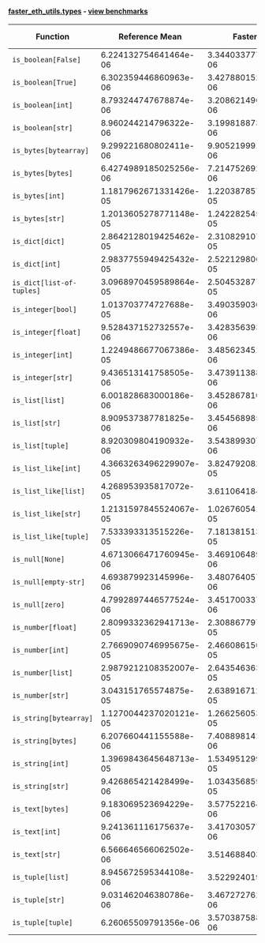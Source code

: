 #### [faster_eth_utils.types](https://github.com/BobTheBuidler/faster-eth-utils/blob/master/faster_eth_utils/types.py) - [view benchmarks](https://github.com/BobTheBuidler/faster-eth-utils/blob/master/benchmarks/test_types_benchmarks.py)

| Function | Reference Mean | Faster Mean | % Change | Speedup (%) | x Faster | Faster |
|----------|---------------|-------------|----------|-------------|----------|--------|
| `is_boolean[False]` | 6.224132754641464e-06 | 3.344033777485004e-06 | 46.27% | 86.13% | 1.86x | ✅ |
| `is_boolean[True]` | 6.302359446860963e-06 | 3.4278801528686783e-06 | 45.61% | 83.86% | 1.84x | ✅ |
| `is_boolean[int]` | 8.793244747678874e-06 | 3.208621496983854e-06 | 63.51% | 174.05% | 2.74x | ✅ |
| `is_boolean[str]` | 8.960244214796322e-06 | 3.1998188730061656e-06 | 64.29% | 180.02% | 2.80x | ✅ |
| `is_bytes[bytearray]` | 9.299221680802411e-06 | 9.905219991706391e-06 | -6.52% | -6.12% | 0.94x | ❌ |
| `is_bytes[bytes]` | 6.4274989185025256e-06 | 7.2147526920970275e-06 | -12.25% | -10.91% | 0.89x | ❌ |
| `is_bytes[int]` | 1.1817962671331426e-05 | 1.2203878575728032e-05 | -3.27% | -3.16% | 0.97x | ❌ |
| `is_bytes[str]` | 1.2013605278771148e-05 | 1.2422825453910788e-05 | -3.41% | -3.29% | 0.97x | ❌ |
| `is_dict[dict]` | 2.8642128019425462e-05 | 2.310829107549219e-05 | 19.32% | 23.95% | 1.24x | ✅ |
| `is_dict[int]` | 2.9837755949425432e-05 | 2.5221298066624403e-05 | 15.47% | 18.30% | 1.18x | ✅ |
| `is_dict[list-of-tuples]` | 3.0968970459589864e-05 | 2.504532877877028e-05 | 19.13% | 23.65% | 1.24x | ✅ |
| `is_integer[bool]` | 1.013703774727688e-05 | 3.490359030919093e-06 | 65.57% | 190.43% | 2.90x | ✅ |
| `is_integer[float]` | 9.528437152732557e-06 | 3.4283563932274226e-06 | 64.02% | 177.93% | 2.78x | ✅ |
| `is_integer[int]` | 1.2249486677067386e-05 | 3.485623451828786e-06 | 71.54% | 251.43% | 3.51x | ✅ |
| `is_integer[str]` | 9.436513141758505e-06 | 3.4739113883941186e-06 | 63.19% | 171.64% | 2.72x | ✅ |
| `is_list[list]` | 6.001828683000186e-06 | 3.452867810849542e-06 | 42.47% | 73.82% | 1.74x | ✅ |
| `is_list[str]` | 8.909537387781825e-06 | 3.454568985804507e-06 | 61.23% | 157.91% | 2.58x | ✅ |
| `is_list[tuple]` | 8.920309804190932e-06 | 3.5438993074925914e-06 | 60.27% | 151.71% | 2.52x | ✅ |
| `is_list_like[int]` | 4.3663263496229907e-05 | 3.824792082138667e-05 | 12.40% | 14.16% | 1.14x | ✅ |
| `is_list_like[list]` | 4.268953935817072e-05 | 3.61106418488448e-05 | 15.41% | 18.22% | 1.18x | ✅ |
| `is_list_like[str]` | 1.2131597845524067e-05 | 1.0267605419346114e-05 | 15.36% | 18.15% | 1.18x | ✅ |
| `is_list_like[tuple]` | 7.533393313515226e-05 | 7.181381513075312e-05 | 4.67% | 4.90% | 1.05x | ✅ |
| `is_null[None]` | 4.6713066471760945e-06 | 3.469106489296282e-06 | 25.74% | 34.65% | 1.35x | ✅ |
| `is_null[empty-str]` | 4.693879923145996e-06 | 3.4807640578232497e-06 | 25.84% | 34.85% | 1.35x | ✅ |
| `is_null[zero]` | 4.7992897446577524e-06 | 3.451700337991426e-06 | 28.08% | 39.04% | 1.39x | ✅ |
| `is_number[float]` | 2.8099332362941713e-05 | 2.3088677978441552e-05 | 17.83% | 21.70% | 1.22x | ✅ |
| `is_number[int]` | 2.7669090746995675e-05 | 2.4660861503359774e-05 | 10.87% | 12.20% | 1.12x | ✅ |
| `is_number[list]` | 2.9879212108352007e-05 | 2.6435463639045417e-05 | 11.53% | 13.03% | 1.13x | ✅ |
| `is_number[str]` | 3.043151765574875e-05 | 2.638916712214149e-05 | 13.28% | 15.32% | 1.15x | ✅ |
| `is_string[bytearray]` | 1.1270044237020121e-05 | 1.266256053503633e-05 | -12.36% | -11.00% | 0.89x | ❌ |
| `is_string[bytes]` | 6.207660441155588e-06 | 7.408898141980346e-06 | -19.35% | -16.21% | 0.84x | ❌ |
| `is_string[int]` | 1.3969843645648713e-05 | 1.534951299271482e-05 | -9.88% | -8.99% | 0.91x | ❌ |
| `is_string[str]` | 9.426865421428499e-06 | 1.0343568598435316e-05 | -9.72% | -8.86% | 0.91x | ❌ |
| `is_text[bytes]` | 9.183069523694229e-06 | 3.577522164565555e-06 | 61.04% | 156.69% | 2.57x | ✅ |
| `is_text[int]` | 9.241361116175637e-06 | 3.4170305779202347e-06 | 63.02% | 170.45% | 2.70x | ✅ |
| `is_text[str]` | 6.566646566062502e-06 | 3.5146884036206e-06 | 46.48% | 86.83% | 1.87x | ✅ |
| `is_tuple[list]` | 8.945672595344108e-06 | 3.52292401942154e-06 | 60.62% | 153.93% | 2.54x | ✅ |
| `is_tuple[str]` | 9.031462046380786e-06 | 3.4672727628327764e-06 | 61.61% | 160.48% | 2.60x | ✅ |
| `is_tuple[tuple]` | 6.26065509791356e-06 | 3.5703875882098173e-06 | 42.97% | 75.35% | 1.75x | ✅ |
